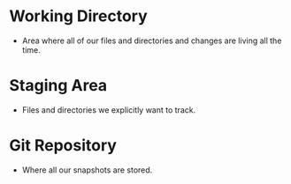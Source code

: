 # Working Directory
- Area where all of our files and directories and changes are living all the time.

# Staging Area
- Files and directories we explicitly want to track.

# Git Repository
- Where all our snapshots are stored.